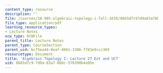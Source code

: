 ```yaml
---
content_type: resource
description: ''
file: /courses/18-905-algebraic-topology-i-fall-2016/8665d7c97d9a83a78bbc576390b4a95e_MIT18_905F16_lec27.pdf
file_type: application/pdf
learning_resource_types:
- Lecture Notes
ocw_type: OCWFile
parent_title: Lecture Notes
parent_type: CourseSection
parent_uid: bcf5ea44-8eaf-4061-1306-7783e9ccc369
resourcetype: Document
title: 'Algebraic Topology I: Lecture 27 Ext and UCT'
uid: 8665d7c9-7d9a-83a7-8bbc-576390b4a95e
---
```

